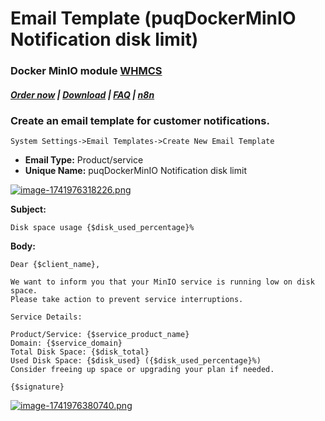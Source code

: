 # Email Template (puqDockerMinIO Notification disk limit)

### Docker MinIO module **[WHMCS](https://puqcloud.com/link.php?id=77)** 

#####  [Order now](https://puqcloud.com/whmcs-module-docker-minio.php) | [Download](https://download.puqcloud.com/WHMCS/servers/PUQ_WHMCS-Docker-MinIO/) | [FAQ](https://faq.puqcloud.com/) | [n8n](https://puqcloud.com/link.php?id=117)

### Create an email template for customer notifications.

```
System Settings->Email Templates->Create New Email Template
```

- **Email Type:** Product/service
- **Unique Name:** puqDockerMinIO Notification disk limit

[![image-1741976318226.png](https://doc.puq.info/uploads/images/gallery/2025-03/scaled-1680-/image-1741976318226.png)](https://doc.puq.info/uploads/images/gallery/2025-03/image-1741976318226.png)

**Subject:**

```
Disk space usage {$disk_used_percentage}%
```

**Body:**

```
Dear {$client_name},

We want to inform you that your MinIO service is running low on disk space. 
Please take action to prevent service interruptions.

Service Details:

Product/Service: {$service_product_name}
Domain: {$service_domain}
Total Disk Space: {$disk_total}
Used Disk Space: {$disk_used} ({$disk_used_percentage}%)
Consider freeing up space or upgrading your plan if needed.

{$signature}
```

[![image-1741976380740.png](https://doc.puq.info/uploads/images/gallery/2025-03/scaled-1680-/image-1741976380740.png)](https://doc.puq.info/uploads/images/gallery/2025-03/image-1741976380740.png)